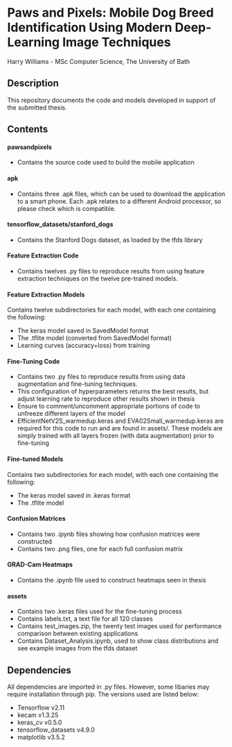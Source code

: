 # Paws and Pixels: Mobile Dog Breed Identification Using Modern Deep-Learning Image Techniques
Harry Williams - MSc Computer Science, The University of Bath
## Description
This repository documents the code and models developed in support of the submitted thesis.
## Contents
#### pawsandpixels
- Contains the source code used to build the mobile application
#### apk
- Contains three .apk files, which can be used to download the application to a smart phone. Each .apk relates to a different Android processor, so please check which is compatible.
#### tensorflow_datasets/stanford_dogs
- Contains the Stanford Dogs dataset, as loaded by the tfds library
#### Feature Extraction Code
- Contains twelves .py files to reproduce results from using feature extraction techniques on the twelve pre-trained models.
#### Feature Extraction Models
Contains twelve subdirectories for each model, with each one containing the following:
- The keras model saved in SavedModel format
- The .tflite model (converted from SavedModel format)
- Learning curves (accuracy+loss) from training
#### Fine-Tuning Code
- Contains two .py files to reproduce results from using data augmentation and fine-tuning techniques.
- This configuration of hyperparameters returns the best results, but adjust learning rate to reproduce other results shown in thesis
- Ensure to comment/uncomment appropriate portions of code to unfreeze different layers of the model
- EfficientNetV2S_warmedup.keras and EVA02Small_warmedup.keras are required for this code to run and are found in assets/. These models are simply trained with all layers frozen (with data augmentation) prior to fine-tuning
#### Fine-tuned Models
Contains two subdirectories for each model, with each one containing the following:
- The keras model saved in .keras format
- The .tflite model
#### Confusion Matrices
- Contains two .ipynb files showing how confusion matrices were constructed
- Contains two .png files, one for each full confusion matrix
#### GRAD-Cam Heatmaps
- Contains the .ipynb file used to construct heatmaps seen in thesis
#### assets
- Contains two .keras files used for the fine-tuning process
- Contains labels.txt, a text file for all 120 classes
- Contains test_images.zip, the twenty test images used for performance comparison between existing applications
- Contains Dataset_Analysis.ipynb, used to show class distributions and see example images from the tfds dataset

## Dependencies
All dependencies are imported in .py files.
However, some libaries may require installation through pip. The versions used are listed below:
- Tensorflow v2.11
- kecam v1.3.25
- keras_cv v0.5.0
- tensorflow_datasets v4.9.0
- matplotlib v3.5.2
